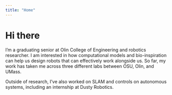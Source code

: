 ```yaml
---
title: "Home"
---
```


# Hi there

I’m a graduating senior at Olin College of Engineering and robotics researcher. I am interested in how computational models and bio-inspiration can help us design robots that can effectively work alongside us. So far, my work has taken me across three different labs between OSU, Olin, and UMass. 

Outside of research, I’ve also worked on SLAM and controls on autonomous systems, including an internship at Dusty Robotics.